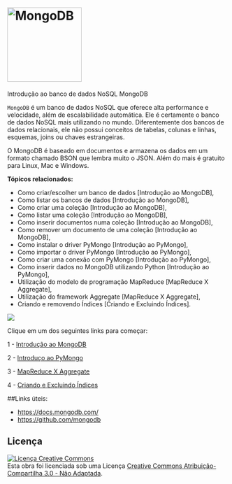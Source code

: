 # <img src="https://webassets.mongodb.com/_com_assets/cms/MongoDB-Logo-5c3a7405a85675366beb3a5ec4c032348c390b3f142f5e6dddf1d78e2df5cb5c.png" alt="MongoDB" width="170"> 
Introdução ao banco de dados NoSQL MongoDB

`MongoDB` é um banco de dados NoSQL que oferece alta performance e velocidade, além de escalabilidade automática. 
Ele é certamente o banco de dados NoSQL mais utilizando no mundo. Diferentemente dos bancos de dados relacionais, ele não possui
conceitos de tabelas, colunas e linhas, esquemas, joins ou chaves estrangeiras. 

O MongoDB é baseado em documentos e armazena os dados em um formato chamado BSON que lembra muito o JSON. 
Além do mais é gratuito para Linux, Mac e Windows.

**Tópicos relacionados:**

- Como criar/escolher um banco de dados [Introdução ao MongoDB],
- Como listar os bancos de dados [Introdução ao MongoDB],
- Como criar uma coleção [Introdução ao MongoDB],
- Como listar uma coleção [Introdução ao MongoDB],
- Como inserir documentos numa coleção [Introdução ao MongoDB],
- Como remover um documento de uma coleção [Introdução ao MongoDB],
- Como instalar o driver PyMongo [Introdução ao PyMongo],
- Como importar o driver PyMongo [Introdução ao PyMongo],
- Como criar uma conexão com PyMongo [Introdução ao PyMongo],
- Como inserir dados no MongoDB utilizando Python [Introdução ao PyMongo],
- Utilização do modelo de programação MapReduce [MapReduce X Aggregate],
- Utilização do framework Aggregate [MapReduce X Aggregate],
- Criando e removendo Índices [Criando e Excluindo Índices].

<img src="https://api.travis-ci.org/jekyll/jekyll.svg"><img/><br/>

Clique em um dos seguintes links para começar:

1 - [Introdução ao MongoDB](aula2.md)

2 - [Introduço ao PyMongo](introPyMongo.md)  

3 - [MapReduce X Aggregate](aula3.md)

4 - [Criando e Excluindo Índices](aula4.md)

##Links úteis:
* https://docs.mongodb.com/
* https://github.com/mongodb

## Licença

<a rel="license"
href="http://creativecommons.org/licenses/by-sa/3.0/deed.pt_BR"><img
alt="Licença Creative Commons" style="border-width:0"
src="http://i.creativecommons.org/l/by-sa/3.0/88x31.png" /></a><br
/>Esta obra foi licenciada sob uma Licença <a rel="license"
href="http://creativecommons.org/licenses/by-sa/3.0/deed.pt_BR">Creative
Commons Atribuição-Compartilha 3.0 - Não Adaptada</a>.

